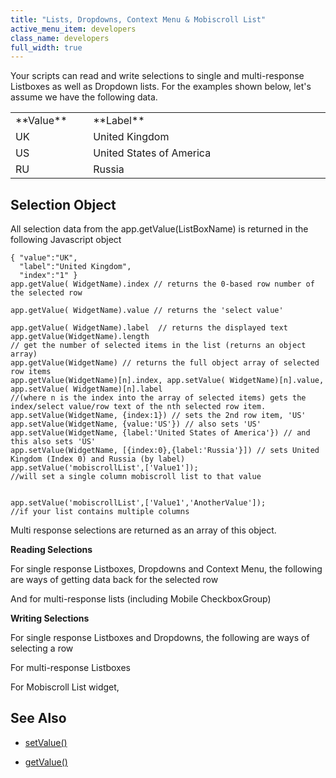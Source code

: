 ```yaml
---
title: "Lists, Dropdowns, Context Menu & Mobiscroll List"
active_menu_item: developers
class_name: developers
full_width: true
---
```



Your scripts can read and write selections to single and multi-response Listboxes as well as Dropdown lists. For the examples shown below, let's assume we have the following data.

<table>
<tr>
<td width="58">
**Value**

</td>
<td width="24">
</td>
<td width="798">
**Label**

</td>
</tr>
<tr>
<td width="58">
UK

</td>
<td width="24">
</td>
<td width="798">
United Kingdom

</td>
</tr>
<tr>
<td width="58">
US

</td>
<td width="24">
</td>
<td width="798">
United States of America

</td>
</tr>
<tr>
<td width="58">
RU

</td>
<td width="24">
</td>
<td width="798">
Russia

</td>
</tr>
</table>

## Selection Object

All selection data from the app.getValue(ListBoxName) is returned in the following Javascript object

    { "value":"UK",
      "label":"United Kingdom",
      "index":"1" }
    app.getValue( WidgetName).index // returns the 0-based row number of the selected row
     
    app.getValue( WidgetName).value // returns the 'select value'
     
    app.getValue( WidgetName).label  // returns the displayed text
    app.getValue(WidgetName).length 
    // get the number of selected items in the list (returns an object array)
    app.getValue(WidgetName) // returns the full object array of selected row items
    app.getValue(WidgetName)[n].index, app.setValue( WidgetName)[n].value, app.setValue( WidgetName)[n].label 
    //(where n is the index into the array of selected items) gets the index/select value/row text of the nth selected row item.
    app.setValue(WidgetName, {index:1}) // sets the 2nd row item, 'US'
    app.setValue(WidgetName, {value:'US'}) // also sets 'US'
    app.setValue(WidgetName, {label:'United States of America'}) // and this also sets 'US'
    app.setValue(WidgetName, [{index:0},{label:'Russia'}]) // sets United Kingdom (Index 0) and Russia (by label)
    app.setValue('mobiscrollList',['Value1']);  
    //will set a single column mobiscroll list to that value 
     
     
    app.setValue('mobiscrollList',['Value1','AnotherValue']); 
    //if your list contains multiple columns
   

Multi response selections are returned as an array of this object.

**Reading Selections**

For single response Listboxes, Dropdowns and Context Menu, the following are ways of getting data back for the selected row

And for multi-response lists (including Mobile CheckboxGroup)

**Writing Selections**

For single response Listboxes and Dropdowns, the following are ways of selecting a row

For multi-response Listboxes

For Mobiscroll List widget,

## See Also

 - [setValue()](../../../../client-api/widget-data-state-manipulation/refsetvalue)

 - [getValue()](../../../../client-api/widget-data-state-manipulation/refgetvalue)

